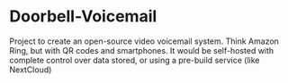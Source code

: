 # Doorbell-Voicemail
Project to create an open-source video voicemail system. Think Amazon Ring, but with QR codes and smartphones. It would be self-hosted with complete control over data stored, or using a pre-build service (like NextCloud)
